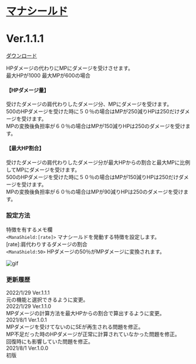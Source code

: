 # [マナシールド](https://raw.githubusercontent.com/nuun888/MZ/master/NUUN_ManaShield.js)
# Ver.1.1.1
[ダウンロード](https://raw.githubusercontent.com/nuun888/MZ/master/NUUN_ManaShield.js)  

HPダメージの代わりにMPにダメージを受けさせます。  
最大HPが1000 最大MPが600の場合  
#### 【HPダメージ量】  
受けたダメージの肩代わりしたダメージ分、MPにダメージを受けます。  
500のHPダメージを受けた時に５０％の場合はMPが250減りHPは250だけダメージを受けます。  
MPの変換後負担率が６０％の場合はMPが150減りHPは250のダメージを受けます。  
#### 【最大HP割合】  
受けたダメージの肩代わりしたダメージ分が最大HPからの割合と最大MPに比例してMPにダメージを受けます。  
500のHPダメージを受けた時に５０％の場合はMPが150減りHPは250だけダメージを受けます。  
MPの変換後負担率が６０％の場合はMPが90減りHPは250のダメージを受けます。  

### 設定方法
特徴を有するメモ欄  
`<ManaShield:[rate]>` マナシールドを発動する特徴を設定します。  
[rate]:肩代わりするダメージの割合  
`<ManaShield:50>` HPダメージの50％がMPダメージに変換されます。  

![gif](img/DamagePopUpSimulDisplay1.gif)  

### 更新履歴
2022/1/29  Ver.1.1.1  
元の機能と選択できるように変更。  
2022/1/29  Ver.1.1.0  
MPダメージの計算方法を最大HPからの割合で算出するように変更。  
2021/8/1 Ver.1.0.1  
MPダメージを受けてないのにSEが再生される問題を修正。  
MP不足だった時のHPダメージが正常に計算されていなかった問題を修正。  
回復時にも影響していた問題を修正。  
2021/8/1 Ver.1.0.0  
初版  
